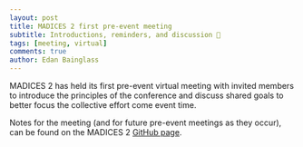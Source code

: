 ```yaml
---
layout: post
title: MADICES 2 first pre-event meeting
subtitle: Introductions, reminders, and discussion 💬
tags: [meeting, virtual]
comments: true
author: Edan Bainglass
---
```


MADICES 2 has held its first pre-event virtual meeting with invited members to introduce the principles of the conference and discuss shared goals to better focus the collective effort come event time.

Notes for the meeting (and for future pre-event meetings as they occur), can be found on the MADICES 2 [GitHub page](https://github.com/MADICES/MADICES-2024/blob/main/minutes/2023-12-11-first-pre-event.md).
